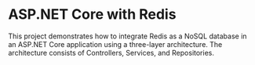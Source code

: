 # ASP.NET Core with Redis

This project demonstrates how to integrate Redis as a NoSQL database in an ASP.NET Core application using a three-layer architecture. The architecture consists of Controllers, Services, and Repositories.
